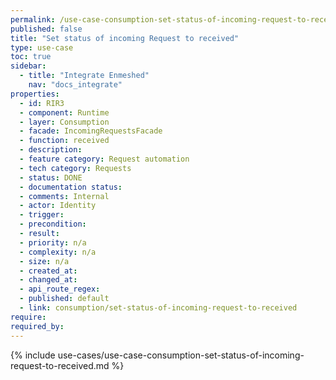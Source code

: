 ```yaml
---
permalink: /use-case-consumption-set-status-of-incoming-request-to-received
published: false
title: "Set status of incoming Request to received"
type: use-case
toc: true
sidebar:
  - title: "Integrate Enmeshed"
    nav: "docs_integrate"
properties:
  - id: RIR3
  - component: Runtime
  - layer: Consumption
  - facade: IncomingRequestsFacade
  - function: received
  - description:
  - feature category: Request automation
  - tech category: Requests
  - status: DONE
  - documentation status:
  - comments: Internal
  - actor: Identity
  - trigger:
  - precondition:
  - result:
  - priority: n/a
  - complexity: n/a
  - size: n/a
  - created_at:
  - changed_at:
  - api_route_regex:
  - published: default
  - link: consumption/set-status-of-incoming-request-to-received
require:
required_by:
---
```


{% include use-cases/use-case-consumption-set-status-of-incoming-request-to-received.md %}
